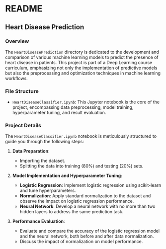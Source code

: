 # README

## Heart Disease Prediction

### Overview

The `HeartDiseasePrediction` directory is dedicated to the development and comparison of various machine learning models to predict the presence of heart disease in patients. This project is part of a Deep Learning course curriculum, emphasizing not only the implementation of predictive models but also the preprocessing and optimization techniques in machine learning workflows.

### File Structure

- `HeartDiseaseClassifier.ipynb`: This Jupyter notebook is the core of the project, encompassing data preprocessing, model training, hyperparameter tuning, and result evaluation.

### Project Details

The `HeartDiseaseClassifier.ipynb` notebook is meticulously structured to guide you through the following steps:

1. **Data Preparation**:
    - Importing the dataset.
    - Splitting the data into training (80%) and testing (20%) sets.

2. **Model Implementation and Hyperparameter Tuning**:
    - **Logistic Regression**: Implement logistic regression using scikit-learn and tune hyperparameters.
    - **Normalization**: Apply standard normalization to the dataset and observe the impact on logistic regression performance.
    - **Neural Network**: Develop a neural network with no more than two hidden layers to address the same prediction task.

3. **Performance Evaluation**:
    - Evaluate and compare the accuracy of the logistic regression model and the neural network, both before and after data normalization.
    - Discuss the impact of normalization on model performance.
